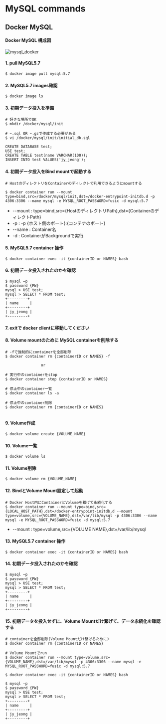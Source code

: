 # MySQL commands

## Docker MySQL

#### Docker MySQL 構成図

![mysql_docker](https://user-images.githubusercontent.com/17561411/58700871-52667180-83dc-11e9-9b59-a4632cd66c1d.png)

#### 1. pull MySQL5.7

```
$ docker image pull mysql:5.7
```

#### 2. MySQL5.7 images確認

```
$ docker image ls
```

#### 3. 初期データ投入を準備 

```
# 好きな場所でOK
$ mkdir /docker/mysql/init

# ~.sql OR ~.gzで作成する必要がある
$ vi /docker/mysql/init/initial_db.sql

CREATE DATABASE test;
USE test;
CREATE TABLE test(name VARCHAR(100));
INSERT INTO test VALUES('jy_jeong');

```

#### 4. 初期データ投入をBind mountで起動する

```
# HostのディレクトリをContainerのディレクトで利用できるようにmountする

$ docker container run --mount type=bind,src=/docker/mysql/init,dst=/docker-entrypoint-initdb.d -p 4306:3306 --name mysql -e MYSQL_ROOT_PASSWORD=fusic -d mysql:5.7

```
- --mount : type=bind,src={HostのディレクトリPath},dst={ContainerのディレクトPath}
- -p : -p {ホスト側のポート}:{コンテナのポート} 
- --name : Container名
- -d : ContainerがBackgroundで実行

#### 5. MySQL5.7 container 操作
```
$ docker container exec -it {containerID or NAMES} bash
```

#### 6. 初期データ投入されたのかを確認
```
$ mysql –p
$ password {PW}
mysql > USE test;
mysql > SELECT * FROM test;
+---------+
| name     |
+---------+
| jy_jeong |
+---------+
```

#### 7. exitで docker clientに移動してください

#### 8. Volume mountのために MySQL containerを削除する
```
# -fで強制的にcontainerを全部削除
$ docker container rm {containerID or NAMES} -f 
               
                or
               
# 実行中のcontainerをstop
$ docker container stop {containerID or NAMES}

# 停止中のcontainer一覧
$ docker container ls -a

# 停止中のcontainer削除
$ docker container rm {containerID or NAMES}         
               
```
#### 9. Volume作成
```
$ docker volume create {VOLUME_NAME}
```

#### 10. Volume一覧
```
$ docker volume ls
```

#### 11. Volume削除
```
$ docker volume rm {VOLUME_NAME}
```

#### 12. BindとVolume Mount設定して起動
```
# Docker Host内にContainerとVolumeを繋げて永続化する
$ docker container run --mount type=bind,src={LOCAL_HOST_PATH},dst=/docker-entrypoint-initdb.d --mount type=volume,src={VOLUME_NAME},dst=/var/lib/mysql -p 4306:3306 --name mysql -e MYSQL_ROOT_PASSWORD=fusic -d mysql:5.7

```
- --mount : type=volume,src={VOLUME NAME},dst=/var/lib/mysql

#### 13. MySQL5.7 container 操作
```
$ docker container exec -it {containerID or NAMES} bash
```

#### 14. 初期データ投入されたのかを確認
```
$ mysql –p
$ password {PW}
mysql > USE test;
mysql > SELECT * FROM test;
+---------+
| name     |
+---------+
| jy_jeong |
+---------+
```

#### 15. 初期データを投入せずに、Volume Mountだけ繋げて、データ永続化を確認する
```
# containerを全部削除(Volume Mountだけ繋げるために)
$ docker container rm {containerID or NAMES}

# Volume Mountでrun
$ docker container run --mount type=volume,src={VOLUME_NAME},dst=/var/lib/mysql -p 4306:3306 --name mysql -e MYSQL_ROOT_PASSWORD=fusic -d mysql:5.7

$ docker container exec -it {containerID or NAMES} bash

$ mysql –p
$ password {PW}
mysql > USE test;
mysql > SELECT * FROM test;
+---------+
| name     |
+---------+
| jy_jeong |
+---------+
```
